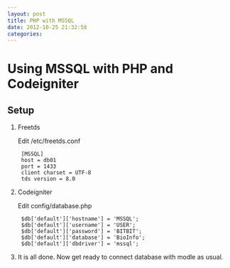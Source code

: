 ```yaml
---
layout: post
title: PHP with MSSQL
date: 2012-10-25 21:32:58
categories:
---
```

Using MSSQL with PHP and Codeigniter
======
Setup
------
1. Freetds 

	Edit /etc/freetds.conf

		[MSSQL]
		host = db01
		port = 1433
		client charset = UTF-8
		tds version = 8.0

2. Codeigniter

	Edit config/database.php

		$db['default']['hostname'] = 'MSSQL';
		$db['default']['username'] = 'USER';
		$db['default']['password'] = 'BITBIT';
		$db['default']['database'] = 'BioInfo';
		$db['default']['dbdriver'] = 'mssql';

3. It is all done. Now get ready to connect database with modle as usual.
